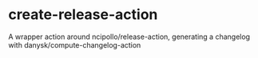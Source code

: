 # create-release-action
A wrapper action around ncipollo/release-action, generating a changelog with danysk/compute-changelog-action
